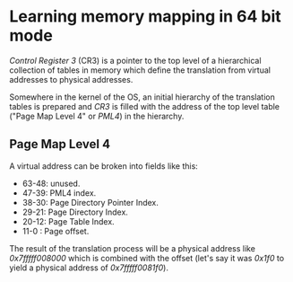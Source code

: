 # Learning memory mapping in 64 bit mode

_Control Register 3_ (CR3) is a pointer to the top level of a hierarchical collection of tables in memory which define the translation from virtual addresses
to physical addresses.

Somewhere in the kernel of the OS, an initial hierarchy of the translation tables is prepared and _CR3_ is filled with the address of the top level table ("Page Map Level 4" or _PML4_) in the hierarchy. 

## Page Map Level 4

A virtual address can be broken into fields like this:

- 63-48: unused.
- 47-39: PML4 index.
- 38-30: Page Directory Pointer Index.
- 29-21: Page Directory Index.
- 20-12: Page Table Index.
- 11-0 : Page offset.

The result of the translation process will be a physical address like _0x7fffff008000_ which is combined with the offset (let's say it was _0x1f0_ to yield a physical address of _0x7fffff0081f0_).
